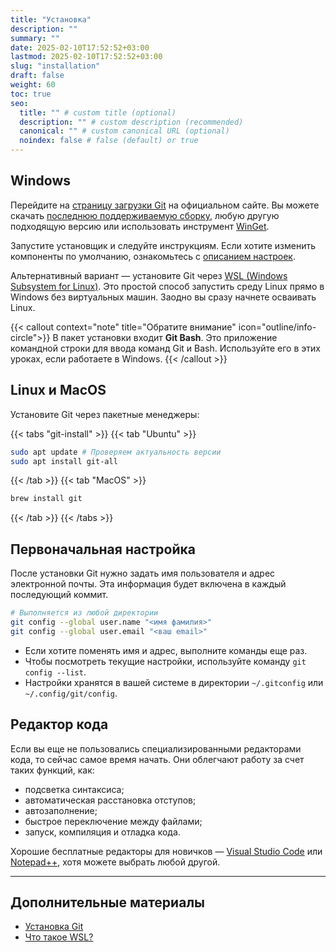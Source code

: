 ```yaml
---
title: "Установка"
description: ""
summary: ""
date: 2025-02-10T17:52:52+03:00
lastmod: 2025-02-10T17:52:52+03:00
slug: "installation"
draft: false
weight: 60
toc: true
seo:
  title: "" # custom title (optional)
  description: "" # custom description (recommended)
  canonical: "" # custom canonical URL (optional)
  noindex: false # false (default) or true
---
```


## Windows

Перейдите на [страницу загрузки Git](https://git-scm.com/downloads/win) на
официальном сайте. Вы можете скачать
[последнюю поддерживаемую сборку](https://github.com/git-for-windows/git/releases/download/v2.47.1.windows.2/Git-2.47.1.2-64-bit.exe),
любую другую подходящую версию или использовать инструмент [WinGet](https://learn.microsoft.com/en-us/windows/package-manager/winget/).

Запустите установщик и следуйте инструкциям. Если хотите изменить компоненты
по умолчанию, ознакомьтесь с
[описанием настроек](https://selectel.ru/blog/tutorials/how-to-install-git-to-windows/#get-install-windows).

Альтернативный вариант — установите Git через
[WSL (Windows Subsystem for Linux)](https://learn.microsoft.com/ru-ru/windows/wsl/install).
Это простой способ запустить среду Linux прямо в Windows без виртуальных машин.
Заодно вы сразу начнете осваивать Linux.

{{< callout context="note" title="Обратите внимание" icon="outline/info-circle">}}
В пакет установки входит **Git Bash**. Это приложение командной строки для
ввода команд Git и Bash. Используйте его в этих уроках, если работаете в Windows.
{{< /callout >}}

## Linux и MacOS

Установите Git через пакетные менеджеры:

{{< tabs "git-install" >}}
{{< tab "Ubuntu" >}}
```bash
sudo apt update # Проверяем актуальность версии
sudo apt install git-all
```
{{< /tab >}}
{{< tab "MacOS" >}}
```bash
brew install git
```
{{< /tab >}}
{{< /tabs >}}

## Первоначальная настройка

После установки Git нужно задать имя пользователя и адрес электронной почты.
Эта информация будет включена в каждый последующий коммит.

```bash
# Выполняется из любой директории
git config --global user.name "<имя фамилия>"
git config --global user.email "<ваш email>"
```

-  Если хотите поменять имя и адрес, выполните команды еще раз.
-  Чтобы посмотреть текущие настройки, используйте команду <nobr>`git config --list`.</nobr>
-  Настройки хранятся в вашей системе в директории `~/.gitconfig` или `~/.config/git/config`.

## Редактор кода

Если вы еще не пользовались специализированными редакторами кода, то
сейчас самое время начать. Они облегчают работу за счет
таких функций, как:

-  подсветка синтаксиса;
-  автоматическая расстановка отступов;
-  автозаполнение;
-  быстрое переключение между файлами;
-  запуск, компиляция и отладка кода.

Хорошие бесплатные редакторы для новичков —
[Visual Studio Code](https://code.visualstudio.com)
или [Notepad++](https://notepad-plus-plus.org/downloads/),
хотя можете выбрать любой другой.

---

## Дополнительные материалы

-  [Установка Git](https://git-scm.com/book/en/v2/Getting-Started-Installing-Git)
-  [Что такое WSL?](https://learn.microsoft.com/ru-ru/windows/wsl/about)

